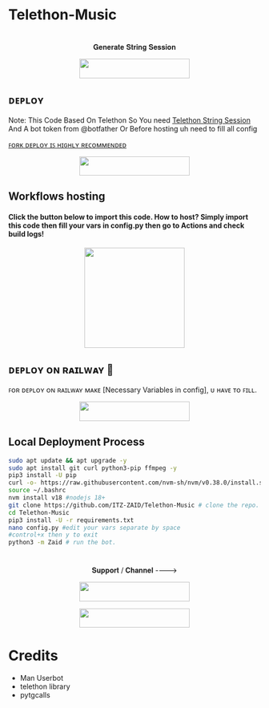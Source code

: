 
# Telethon-Music

#

<p align="center">𝐆𝐞𝐧𝐞𝐫𝐚𝐭𝐞 𝐒𝐭𝐫𝐢𝐧𝐠 𝐒𝐞𝐬𝐬𝐢𝐨𝐧</p>

<p align="center"><a href="https://replit.com/@Itz-zaid/Generator"> <img src="https://img.shields.io/badge/String%20Session-black?style=for-the-badge&logo=web" width="220" height="38.45"/></a></p>

## ᴅᴇᴘʟᴏʏ

Note: This Code Based On Telethon So You need [Telethon String Session](https://telethon.netlify.app/) And A bot token from @botfather Or Before hosting uh need to fill all config

[ꜰᴏʀᴋ ᴅᴇᴘʟᴏʏ ɪꜱ ʜɪɢʜʟʏ ʀᴇᴄᴏᴍᴍᴇɴᴅᴇᴅ](https://telegra.ph/file/5bcf79f948ca06030640c.mp4)

<p align="center"><a href="https://my.scalingo.com/deploy?template=https://github.com/ITZ-ZAID/Telethon-Music"> <img src="https://cdn.scalingo.com/deploy/button.svg" width="220" height="38.45"/></a></p>

## Workflows hosting

<h4>Click the button below to import this code. How to host? Simply import this code then fill your vars in config.py then go to Actions and check build logs!</h4>
<p align="center"><a href="https://github.com/new/import"><img src="https://img.shields.io/badge/Workflow%20Deploy-black?style=for-the-badge&logo=github" width="200""/></a>

## ᴅᴇᴘʟᴏʏ ᴏɴ ʀᴀɪʟᴡᴀʏ 🚄
ꜰᴏʀ ᴅᴇᴘʟᴏʏ ᴏɴ ʀᴀɪʟᴡᴀʏ ᴍᴀᴋᴇ [Necessary Variables in config], ᴜ ʜᴀᴠᴇ ᴛᴏ ꜰɪʟʟ.

<p align="center"><a href="https://railway.app/new/template?template=https://github.com/ITZ-ZAID/Telethon-Music/tree/railway&envs=STRING_SESSION,BOT_TOKEN,API_ID,API_HASH,BOT_USERNAME"> <img src="https://img.shields.io/badge/Deploy%20To%20Railway-black?style=for-the-badge&logo=railway" width="220" height="38.45"/></a></p>

## Local Deployment Process
```sh
sudo apt update && apt upgrade -y
sudo apt install git curl python3-pip ffmpeg -y
pip3 install -U pip
curl -o- https://raw.githubusercontent.com/nvm-sh/nvm/v0.38.0/install.sh | bash 
source ~/.bashrc
nvm install v18 #nodejs 18+
git clone https://github.com/ITZ-ZAID/Telethon-Music # clone the repo.
cd Telethon-Music
pip3 install -U -r requirements.txt
nano config.py #edit your vars separate by space
#control+x then y to exit
python3 -m Zaid # run the bot.
```
#

<p align="center">𝐒𝐮𝐩𝐩𝐨𝐫𝐭 / 𝐂𝐡𝐚𝐧𝐧𝐞𝐥 ----> </p>

<p align="center"><a href="https://t.me/TheSupportChat"><img src="https://img.shields.io/badge/ᴛᴇʟᴇɢʀᴀᴍ-𝐒𝐮𝐩𝐩𝐨𝐫𝐭-black?&style=for-the-badge&logo=telegram" width="220" height="38.45"></a></p>
<p align="center"><a href="https://t.me/TheUpdatesChannel"><img src="https://img.shields.io/badge/ᴛᴇʟᴇɢʀᴀᴍ-𝐔𝐩𝐝𝐚𝐭𝐞𝐬-black?&style=for-the-badge&logo=telegram" width="220" height="38.45"></a></p>

# Credits
- Man Userbot
- telethon library
- pytgcalls
